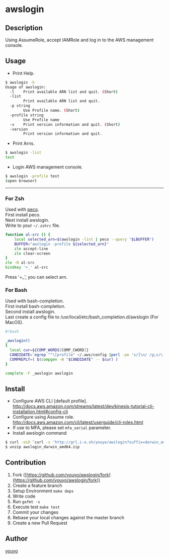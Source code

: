 # awslogin

## Description

Using AssumeRole, accept IAMRole and log in to the AWS management console.

## Usage

- Print Help.

```bash
$ awslogin -h
Usage of awslogin:
  -l	Print available ARN list and quit. (Short)
  -list
    	Print available ARN list and quit.
  -p string
    	Use Profile name. (Short)
  -profile string
    	Use Profile name
  -v	Print version information and quit. (Short)
  -version
    	Print version information and quit.
```

- Print Arns.

```bash
$ awslogin -list
test
```

- Login AWS management console.

```bash
$ awslogin -profile test
(open browser)
```

---


### For Zsh

Used with [peco](https://github.com/peco/peco).  
First install peco.  
Next install awslogin.  
Write to your `~/.zshrc` file.

```zsh
function al-src () {
    local selected_arn=$(awslogin -list | peco --query "$LBUFFER")
    BUFFER="awslogin -profile ${selected_arn}"
    zle accept-line
    zle clear-screen
}
zle -N al-src
bindkey '+_' al-src
```

Press '+_', you can select arn.

### For Bash

Used with bash-completion.  
First install bash-completion.  
Second install awslogin.  
Last create a config  file to /usr/local/etc/bash_completion.d/awslogin (For MacOS).

```bash
#!bash

_awslogin()
{
  local cur=${COMP_WORDS[COMP_CWORD]}
  CANDIDATE=`egrep "^\[profile" ~/.aws/config |perl -pe 's/]\n/ /g;s/\[profile//'`
  COMPREPLY=( $(compgen -W "$CANDIDATE" -- $cur) )
}

complete -F _awslogin awslogin
```

## Install

- Configure AWS CLI [default profile]. http://docs.aws.amazon.com/streams/latest/dev/kinesis-tutorial-cli-installation.html#config-cli
- Configure using Assume role. http://docs.aws.amazon.com/cli/latest/userguide/cli-roles.html
- If use to MFA, please set `mfa_serial` parameter.
- Install awslogin command

```bash
$ curl -sLO `curl -s 'http://grl.i-o.sh/youyo/awslogin?suffix=darwin_amd64.zip'`
$ unzip awslogin_darwin_amd64.zip
```

## Contribution

1. Fork ([https://github.com/youyo/awslogin/fork](https://github.com/youyo/awslogin/fork))
1. Create a feature branch
1. Setup Environment `make deps`
1. Write code
1. Run `gofmt -s`
1. Execute test `make test`
1. Commit your changes
1. Rebase your local changes against the master branch
1. Create a new Pull Request

## Author

[youyo](https://github.com/youyo)
